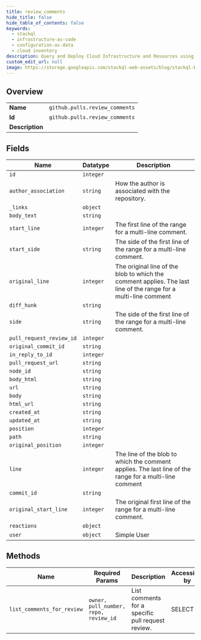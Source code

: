 ```yaml
---
title: review_comments
hide_title: false
hide_table_of_contents: false
keywords:
  - stackql
  - infrastructure-as-code
  - configuration-as-data
  - cloud inventory
description: Query and Deploy Cloud Infrastructure and Resources using SQL
custom_edit_url: null
image: https://storage.googleapis.com/stackql-web-assets/blog/stackql-blog-post-featured-image.png
---
```

  
    

## Overview
<table><tbody>
<tr><td><b>Name</b></td><td><code>github.pulls.review_comments</code></td></tr>
<tr><td><b>Id</b></td><td><code>github.pulls.review_comments</code></td></tr>
<tr><td><b>Description</b></td><td></td></tr>
</tbody></table>

## Fields
| Name | Datatype | Description |
| ---- | -------- | ----------- |
| `id` | `integer` |  |
| `author_association` | `string` | How the author is associated with the repository. |
| `_links` | `object` |  |
| `body_text` | `string` |  |
| `start_line` | `integer` | The first line of the range for a multi-line comment. |
| `start_side` | `string` | The side of the first line of the range for a multi-line comment. |
| `original_line` | `integer` | The original line of the blob to which the comment applies. The last line of the range for a multi-line comment |
| `diff_hunk` | `string` |  |
| `side` | `string` | The side of the first line of the range for a multi-line comment. |
| `pull_request_review_id` | `integer` |  |
| `original_commit_id` | `string` |  |
| `in_reply_to_id` | `integer` |  |
| `pull_request_url` | `string` |  |
| `node_id` | `string` |  |
| `body_html` | `string` |  |
| `url` | `string` |  |
| `body` | `string` |  |
| `html_url` | `string` |  |
| `created_at` | `string` |  |
| `updated_at` | `string` |  |
| `position` | `integer` |  |
| `path` | `string` |  |
| `original_position` | `integer` |  |
| `line` | `integer` | The line of the blob to which the comment applies. The last line of the range for a multi-line comment |
| `commit_id` | `string` |  |
| `original_start_line` | `integer` | The original first line of the range for a multi-line comment. |
| `reactions` | `object` |  |
| `user` | `object` | Simple User |
## Methods
| Name | Required Params | Description | Accessible by |
| ---- | --------------- | ----------- | ------------- |
| `list_comments_for_review` | `owner, pull_number, repo, review_id` | List comments for a specific pull request review. | SELECT |
